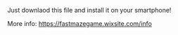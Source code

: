 Just downlaod this file and install it on your smartphone!

More info:
https://fastmazegame.wixsite.com/info
